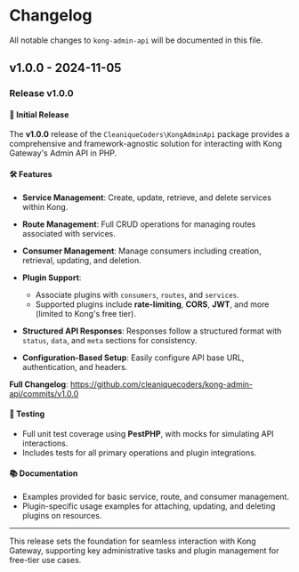 # Changelog

All notable changes to `kong-admin-api` will be documented in this file.

## v1.0.0 - 2024-11-05

### Release v1.0.0

#### 🚀 Initial Release

The **v1.0.0** release of the `CleaniqueCoders\KongAdminApi` package provides a comprehensive and framework-agnostic solution for interacting with Kong Gateway's Admin API in PHP.

#### 🛠️ Features

- **Service Management**: Create, update, retrieve, and delete services within Kong.
- **Route Management**: Full CRUD operations for managing routes associated with services.
- **Consumer Management**: Manage consumers including creation, retrieval, updating, and deletion.
- **Plugin Support**:
  - Associate plugins with `consumers`, `routes`, and `services`.
  - Supported plugins include **rate-limiting**, **CORS**, **JWT**, and more (limited to Kong's free tier).
  
- **Structured API Responses**: Responses follow a structured format with `status`, `data`, and `meta` sections for consistency.
- **Configuration-Based Setup**: Easily configure API base URL, authentication, and headers.

**Full Changelog**: https://github.com/cleaniquecoders/kong-admin-api/commits/v1.0.0

#### 🧪 Testing

- Full unit test coverage using **PestPHP**, with mocks for simulating API interactions.
- Includes tests for all primary operations and plugin integrations.

#### 📚 Documentation

- Examples provided for basic service, route, and consumer management.
- Plugin-specific usage examples for attaching, updating, and deleting plugins on resources.


---

This release sets the foundation for seamless interaction with Kong Gateway, supporting key administrative tasks and plugin management for free-tier use cases.
